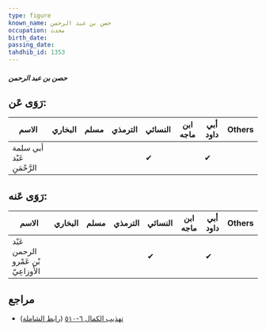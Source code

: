 ```yaml
---
type: figure
known_name: حصن بن عبد الرحمن
occupation: محدث
birth_date:
passing_date:
tahdhib_id: 1353
---
```

##### حصن بن عبد الرحمن

## رَوَى عَن:
| الاسم                      | البخاري | مسلم | الترمذي | النسائي | ابن ماجه | أبي داود | Others |
| -------------------------- | ------- | ---- | ------- | ------- | -------- | -------- | ------ |
| أبي سلمة عَبْد الرَّحْمَنِ |         |      |         | ✔       |          | ✔        |        |
## رَوَى عَنه:
| الاسم                               | البخاري | مسلم | الترمذي | النسائي | ابن ماجه | أبي داود | Others |
| ----------------------------------- | ------- | ---- | ------- | ------- | -------- | -------- | ------ |
| عَبْد الرحمن بْن عَمْرو الأَوزاعِيّ |         |      |         | ✔       |          | ✔        |        |
## مراجع
- [تهذيب الكمال ٦-٥١٠](obsidian://open?vault=Tahdhib-al-Kamal&file=Figures/١٣٥٣-حصن%20بن%20عبد%20الرحمن) ([رابط الشاملة](https://shamela.ws/book/3722/3174))
